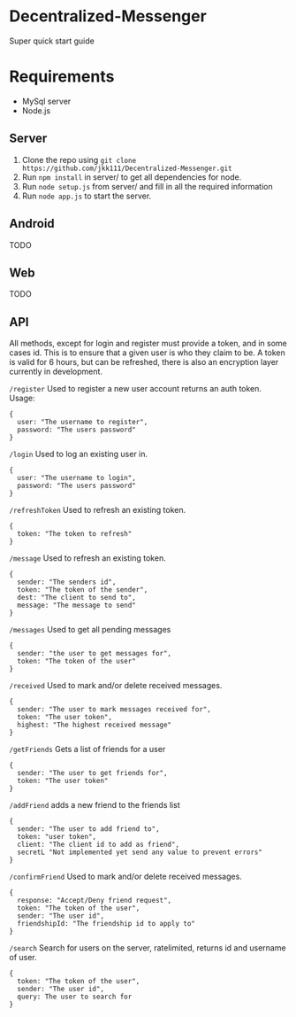 # Decentralized-Messenger

Super quick start guide

# Requirements
 - MySql server
 - Node.js

## Server

 1. Clone the repo using `git clone https://github.com/jkk111/Decentralized-Messenger.git`
 2. Run `npm install` in server/ to get all dependencies for node.
 3. Run `node setup.js` from server/ and fill in all the required information
 4. Run `node app.js` to start the server.

## Android

TODO

## Web

TODO

## API

 All methods, except for login and register must provide a token, and in some cases id. This is to ensure that a given user is who they claim to be. A token is valid for 6 hours, but can be refreshed, there is also an encryption layer currently in development.

 `/register` Used to register a new user account returns an auth token.
 Usage:
 ```
 {
   user: "The username to register",
   password: "The users password"
 }
 ```

 `/login` Used to log an existing user in.
 ```
 {
   user: "The username to login",
   password: "The users password"
 }
 ```

 `/refreshToken` Used to refresh an existing token.
 ```
 {
   token: "The token to refresh"
 }
 ```

 `/message` Used to refresh an existing token.
 ```
 {
   sender: "The senders id",
   token: "The token of the sender",
   dest: "The client to send to",
   message: "The message to send"
 }
 ```

 `/messages` Used to get all pending messages
 ```
 {
   sender: "the user to get messages for",
   token: "The token of the user"
 }
 ```

 `/received` Used to mark and/or delete received messages.
 ```
 {
   sender: "The user to mark messages received for",
   token: "The user token",
   highest: "The highest received message"
 }
 ```

 `/getFriends` Gets a list of friends for a user
 ```
 {
   sender: "The user to get friends for",
   token: "The user token"
 }
 ```

 `/addFriend` adds a new friend to the friends list
 ```
 {
   sender: "The user to add friend to",
   token: "user token",
   client: "The client id to add as friend",
   secretL "Not implemented yet send any value to prevent errors"
 }
 ```

 `/confirmFriend` Used to mark and/or delete received messages.
 ```
 {
   response: "Accept/Deny friend request",
   token: "The token of the user",
   sender: "The user id",
   friendshipId: "The friendship id to apply to"
 }
 ```

 `/search` Search for users on the server, ratelimited, returns id and username of user.
 ```
 {
   token: "The token of the user",
   sender: "The user id",
   query: The user to search for
 }
 ```



